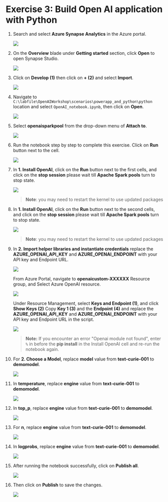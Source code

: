 # Exercise 3: Build Open AI application with Python

1. Search and select **Azure Synapse Analytics** in the Azure portal.

      ![](images/p2.png)

1.  On the **Overview** blade under **Getting started** section, click **Open** to open Synapse Studio.
     
    ![](images/open-workspace.png)
    
1. Click on **Develop (1)** then click on **+ (2)** and select **Import**.

    ![](images/import-note.png)

1. Navigate to `C:\labfile\OpenAIWorkshop\scenarios\powerapp_and_python\python` location and select `OpenAI_notebook.ipynb`, then click on **Open**.

     ![](images/notebook.png)

1. Select **openaisparkpool** from the drop-down menu of **Attach to**.

    ![](images/openai-sparkpool.png)

1. Run the notebook step by step to complete this exercise. Click on **Run** button next to the cell. 

     ![](images/run.png)

1. In **1. Install OpenAI**, click on the **Run** button next to the first cells, and click on the **stop session** please wait till **Apache Spark pools** turn to stop state. 

     ![](images/run-python1.png)

      > **Note**: you may need to restart the kernel to use updated packages

1. In **1. Install OpenAI**, click on the **Run** button next to the second cells, and click on the **stop session** please wait till **Apache Spark pools** turn to stop state. 

     ![](images/run-python.png)

      > **Note**: you may need to restart the kernel to use updated packages

1. In **2. Import helper libraries and instantiate credentials** replace the **AZURE_OPENAI_API_KEY** and **AZURE_OPENAI_ENDPOINT** with your API key and Endpoint URL.

    ![](images/key-endpoint.png)
   
   From Azure Portal, navigate to **openaicustom-XXXXXX** Resource group, and Select Azure OpenAI resource.

    ![](images/Ex4b-S7.1.png)

   Under Resource Management, select **Keys and Endpoint (1)**, and click **Show Keys (2)** Copy **Key 1 (3)** and the **Endpoint (4)** and replace the **AZURE_OPENAI_API_KEY** and **AZURE_OPENAI_ENDPOINT** with your API key and Endpoint URL in the script.

    ![](images/openaikeys1new.png)
     
    > **Note:** If you encounter an error "Openai module not found", enter `%` in before the **pip install** in the Install OpenAI cell and re-run the notebook again.

1. For **2. Choose a Model**, replace **model** value from **text-curie-001** to **demomodel**.

    ![](images/choosemodel.png)

1. In **temperature**, replace **engine** value from **text-curie-001** to **demomodel**.

     ![](images/temp.png)

1. In **top_p**, replace **engine** value from **text-curie-001** to **demomodel**.

     ![](images/top-p.png)

1. For **n**, replace **engine** value from **text-curie-001** to **demomodel**.

     ![](images/n.png)

1. In **logprobs**, replace **engine** value from **text-curie-001** to **demomodel**.

     ![](images/logprobs.png)

1. After running the notebook successfully, click on **Publish all**.

     ![](images/publish.png)

1. Then click on **Publish** to save the changes. 

    ![](images/publish-1.png)
